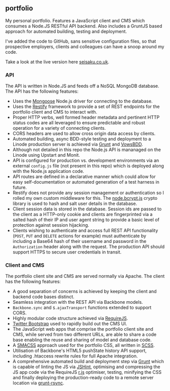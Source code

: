 ## portfolio

My personal portfolio. Features a JavaScript client and CMS which consumes a Node.JS RESTful API backend. Also includes a GruntJS based approach for automated building, testing and deployment.

I've added the code to GitHub, sans sensitive configuration files, so that prospective employers, clients and colleagues can have a snoop around my code.

Take a look at the live version here [seisaku.co.uk](http://seisaku.co.uk).

### API

The API is written in Node.JS and feeds off a NoSQL MongoDB database. The API has the following features:

- Uses the [Mongoose](http://mongoosejs.com/) Node.js driver for connecting to the database.
- Uses the [Restify](http://mcavage.github.com/node-restify/) framework to provide a set of REST endpoints for the portfolio client and CMS to interact with.
- Proper HTTP verbs, well formed header metadata and pertinent HTTP status codes are all leveraged to ensure predictable and robust operation for a variety of connecting clients.
- CORS headers are used to allow cross origin data access by clients.
- Automated building, async BDD-style testing and deployment to a Linode production server is achieved via [Grunt](http://gruntjs.com/) and [VowsBDD](http://vowsjs.org).
- Although not detailed in this repo the Node.js API is mananaged on the Linode using Upstart and Monit.
- API is configured for production vs. development environments via an external `config.js` file (not present in this repo) which is deployed along with the Node.js application code.
- API routes are defined in a declarative manner which could allow for easy self-documentation or automated generation of a test harness in future.
- Restify does not provide any session management or authentication so I rolled my own custom middleware for this. The [node.bcrypt.js](https://github.com/ncb000gt/node.bcrypt.js) crypto library is used to hash and salt user details in the database.
- Client session data is stored in the database. Session ids are passed to the client as a HTTP-only cookie and clients are fingerprinted via a salted hash of their IP and user agent string to provide a basic level of protection against session hijacking.
- Clients wishing to authenticate and access full REST API functionality (`POST`, `PUT` and `DELETE` actions for example) must authenticate by including a Base64 hash of their username and password in the `Authorization` header along with the request. The production API should support HTTPS to secure user credentials in transit.

### Client and CMS

The portfolio client site and CMS are served normally via Apache. The client has the following features:

- A good separation of concerns is achieved by keeping the client and backend code bases distinct.
- Seamless integration with the REST API via Backbone models.
- `Backbone.sync` and `$.ajaxTransport` functions extended to support CORS.
- Highly modular code structure achieved via [RequireJS](http://requirejs.org).
- [Twitter Bootstrap](http://twitter.github.com/bootstrap/) used to rapidly build out the CMS UI.
- The JavaScript web apps that comprise the portfolio client site and CMS, while served from two different URLs, are able to share a code base enabling the reuse and sharing of model and database code.
- A [SMACSS](https://smacss.com) approach used for the portfolio CSS, all written in [SCSS](http://sass-lang.com).
- Utilisation of Backbone's HTML5 pushState history API support, including .htaccess rewrite rules for full Apache integration.
- A comprehensive automated build and deployment step via [Grunt](http://gruntjs.com/) which is capable of linting the JS via [JSHint](http://www.jshint.com), optimising and compressing the JS app code via the RequireJS [r.js](https://github.com/jrburke/r.js) optimiser, testing, minifying the CSS and finally deploying the production-ready code to a remote server location via [grunt-rsync](https://github.com/jedrichards/grunt-rsync).